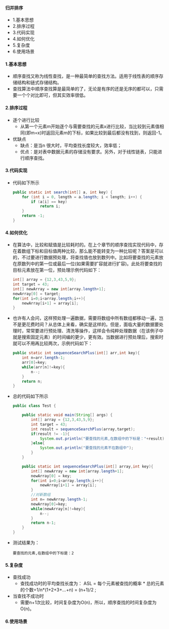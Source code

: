 #### 归并排序
- 1.基本思想
- 2.排序过程
- 3.代码实现
- 4.如何优化
- 5.复杂度
- 6.使用场景



#### 1.基本思想
- 顺序查找又称为线性查找，是一种最简单的查找方法。适用于线性表的顺序存储结构和链式存储结构。
- 查找算法中顺序查找算是最简单的了，无论是有序的还是无序的都可以，只需要一个个对比即可，但其实效率很低。


#### 2.排序过程
- 逐个进行比较
    - 从第一个元素m开始逐个与需要查找的元素x进行比较，当比较到元素值相同(即m=x)时返回元素m的下标，如果比较到最后都没有找到，则返回-1。
- 优缺点
    - 缺点：是当n 很大时，平均查找长度较大，效率低；
    - 优点：是对表中数据元素的存储没有要求。另外，对于线性链表，只能进行顺序查找。



#### 3.代码实现
- 代码如下所示
    ``` java
    public static int search(int[] a, int key) {
        for (int i = 0, length = a.length; i < length; i++) {
            if (a[i] == key)
                return i;
        }
        return -1;
    }
    ```


#### 4.如何优化
- 在算法中，比较和赋值是比较耗时的。在上个章节的顺序查找实现代码中，存在着数组下标和目标值两种比较，那么能不能转变为一种比较呢？答案是可以的，不过要进行数据预处理，将查找值也放到数列中。比如将要查找的元素放在原数列中的第一位或最后一位(如果需要扩容就进行扩容)。此处将要查找的目标元素放在第一位，预处理示例代码如下：
    ``` java
    int[] array = {12,3,43,5,9};
    int target = 43;
    int[] newArray = new int[array.length+1];
    newArray[0] = target;
    for(int i=0;i<array.length;i++){
    	newArray[i+1] = array[i];
    }
    ```
- 也许有人会问，这样预处理一遍数据，需要将数组中所有数组都移动一遍，岂不是更花费时间？从总体上来看，确实是这样的。但是，面临大量的数据要处理时，常常要进行预处理、清洗等操作，这样会令纯粹处理数据（在该例子中就是搜索固定元素）的时间编的更少，更有效。当数据进行预处理后，搜索时就可以不用再比较两次，示例代码如下：
    ``` java
    public static int sequenceSearchPlus(int[] arr,int key){
    	int n=arr.length-1;
    	arr[0]=key;
    	while(arr[n]!=key){
    		n--;
    	}
    	return n;
    }
    ```
- 总的代码如下所示
    ``` java
    public class Test {
    
    	public static void main(String[] args) {
    		int[] array = {12,3,43,5,9};
    		int target = 43;
    		int result = sequenceSearchPlus(array,target);
    		if(result != -1){
    			System.out.println("要查找的元素,在数组中的下标是："+result);
    		}else{
    			System.out.println("要查找的元素不在数组中");
    		}
    	}
    
    	public static int sequenceSearchPlus(int[] array,int key){
    		int[] newArray = new int[array.length+1];
    		newArray[0] = key;
    		for(int i=0;i<array.length;i++){
    			newArray[i+1] = array[i];
    		}
    		//对新数组
    		int n= newArray.length-1;
    		newArray[0]=key;
    		while(newArray[n]!=key){
    			n--;
    		}
    		return n-1;
    	}
    }
    ```
- 测试结果为：
    ```
    要查找的元素,在数组中的下标是：2
    ```


#### 5.复杂度
- 查找成功
    - 查找成功时的平均查找长度为： ASL = 每个元素被查找的概率 * 总的元素的个数=1/n*(1+2+3+…+n) = (n+1)/2 ;
- 当查找不成功时
    - 需要n+1次比较，时间复杂度为O(n)，所以，顺序查找的时间复杂度为O(n)。



#### 6.使用场景










